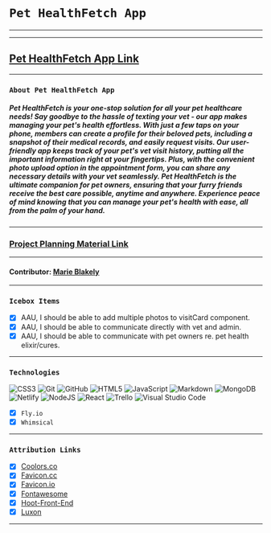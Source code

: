 # `Pet HealthFetch App`
***

<!-- ![Image 1](public/assets/image/readme.png) -->
<!-- ![Image 2](public/assets/image/readmeimage.png) -->

---

## [Pet HealthFetch App Link]()

---

### `About Pet HealthFetch App`
##### Pet HealthFetch is your one-stop solution for all your pet healthcare needs! Say goodbye to the hassle of texting your vet - our app makes managing your pet's health effortless. With just a few taps on your phone, members can create a profile for their beloved pets, including a snapshot of their medical records, and easily request visits. Our user-friendly app keeps track of your pet's vet visit history, putting all the important information right at your fingertips. Plus, with the convenient photo upload option in the appointment form, you can share any necessary details with your vet seamlessly. Pet HealthFetch is the ultimate companion for pet owners, ensuring that your furry friends receive the best care possible, anytime and anywhere. Experience peace of mind knowing that you can manage your pet's health with ease, all from the palm of your hand. 

---

### [Project Planning Material Link](https://trello.com/b/8Uei3orD/pet-healthfetch-app-mern-stack)

---

#### Contributor: [Marie Blakely](https://github.com/marieblakely)

---

### `Icebox Items`

- [x] AAU, I should be able to add multiple photos to visitCard component. 
- [x] AAU, I should be able to communicate directly with vet and admin.
- [x] AAU, I should be able to communicate with pet owners re. pet health elixir/cures.

---

### `Technologies`

![CSS3](https://img.shields.io/badge/css3-%231572B6.svg?style=for-the-badge&logo=css3&logoColor=white)
![Git](https://img.shields.io/badge/git-%23F05033.svg?style=for-the-badge&logo=git&logoColor=white)
![GitHub](https://img.shields.io/badge/github-%23121011.svg?style=for-the-badge&logo=github&logoColor=white)
![HTML5](https://img.shields.io/badge/html5-%23E34F26.svg?style=for-the-badge&logo=html5&logoColor=white)
![JavaScript](https://img.shields.io/badge/javascript-%23323330.svg?style=for-the-badge&logo=javascript&logoColor=%23F7DF1E)
![Markdown](https://img.shields.io/badge/markdown-%23000000.svg?style=for-the-badge&logo=markdown&logoColor=white)
![MongoDB](https://img.shields.io/badge/MongoDB-%234ea94b.svg?style=for-the-badge&logo=mongodb&logoColor=white)
![Netlify](https://img.shields.io/badge/netlify-%23000000.svg?style=for-the-badge&logo=netlify&logoColor=#00C7B7)
![NodeJS](https://img.shields.io/badge/node.js-6DA55F?style=for-the-badge&logo=node.js&logoColor=white)
![React](https://img.shields.io/badge/react-%2320232a.svg?style=for-the-badge&logo=react&logoColor=%2361DAFB)
![Trello](https://img.shields.io/badge/Trello-%23026AA7.svg?style=for-the-badge&logo=Trello&logoColor=white)
![Visual Studio Code](https://img.shields.io/badge/Visual%20Studio%20Code-0078d7.svg?style=for-the-badge&logo=visual-studio-code&logoColor=white)
- [x] `Fly.io`
- [x] `Whimsical`

---

### `Attribution Links`

- [x] [Coolors.co](https://coolors.co/gradients) <br>
- [x] [Favicon.cc](https://www.favicon.cc/) <br>
- [x] [Favicon.io](https://favicon.io/) <br>
- [x] [Fontawesome](https://fontawesome.com/search?q=user&o=r&m=free) <br>
- [x] [Hoot-Front-End](https://github.com/SEI-Remote/hoot-front-end) <br>
- [x] [Luxon](https://github.com/moment/luxon/blob/master/docs/install.md) <br>

***